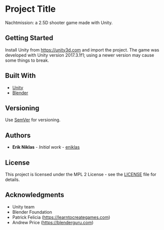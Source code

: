 # Project Title

Nachtmission: a 2.5D shooter game made with Unity.

## Getting Started

Install Unity from https://unity3d.com and import the project. The game was developed with Unity version 2017.3.1f1; using a newer version may cause some things to break.

## Built With

* [Unity](https://unity3d.com/)
* [Blender](https://www.blender.org/)

## Versioning

Use [SemVer](http://semver.org/) for versioning.

## Authors

* **Erik Niklas** - *Initial work* - [eniklas](https://github.com/eniklas)

## License

This project is licensed under the MPL 2 License - see the [LICENSE](LICENSE) file for details.

## Acknowledgments

* Unity team
* Blender Foundation
* Patrick Felicia (https://learntocreategames.com)
* Andrew Price (https://blenderguru.com)
